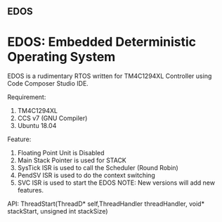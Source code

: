 ## EDOS
# EDOS: Embedded Deterministic Operating System


EDOS is a rudimentary RTOS written for TM4C1294XL Controller using Code Composer Studio IDE. 

Requirement:
1. TM4C1294XL
2. CCS v7 (GNU Compiler)
3. Ubuntu 18.04 

Feature:
1. Floating Point Unit is Disabled
2. Main Stack Pointer is used for STACK
3. SysTick ISR is used to call the Scheduler (Round Robin)
4. PendSV ISR is used to do the context switching
5. SVC ISR is used to start the EDOS
NOTE: New versions will add new features.

API:
ThreadStart(ThreadD* self,ThreadHandler threadHandler, void* stackStart, unsigned int stackSize)


